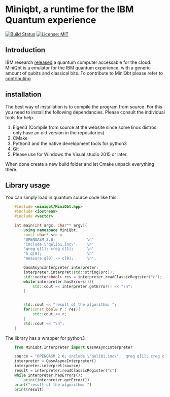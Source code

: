 # Miniqbt, a runtime for the IBM Quantum experience
[![Build Status](https://travis-ci.org/valvy/miniqubit.svg?branch=master)](https://travis-ci.org/valvy/miniqubit) [![License: MIT](https://img.shields.io/badge/License-MIT-yellow.svg)](https://opensource.org/licenses/MIT)

## Introduction
IBM research  [released](https://www.research.ibm.com/ibm-q/) a quantum computer accessable for the cloud.
MiniQbt is a emulator for the IBM quantum experience, with a generic amount of qubits and classical bits.
To contribute to MiniQbt please refer to [contributing](https://github.com/valvy/miniqubit/blob/master/CONTRIBUTING.md)

## installation
The best way of installation is to compile the program from source. For this you need to install the following dependancies. Please consult the individual tools for help.
1. Eigen3 (Compile from source at the website since some linux distros only have an old version in the repositories)
2. CMake
3. Python3 and the native development tools for python3
4. Git
5. Please use for Windows the Visual studio 2015 or later.

When done create a new build folder and let Cmake unpack everything there.


## Library usage
You can simply load in quantum source code like this.

```c++
    #include <miniqbt/MiniQbt.hpp>
    #include <iostream>
    #include <vector>

    int main(int argc, char** argv){
        using namespace MiniQbt;
        const char* src = 
        "OPENQASM 2.0;              \n"
        "include \"qelib1.inc\";    \n"
        "qreg q[1]; creg c[1];      \n"
        "h q[0];                    \n"
        "measure q[0] -> c[0];      \n";

        QasmAsyncInterpreter interpreter;
        interpreter.interpret(std::string(src));
        std::vector<bool> res = interpreter.readClassicRegister("c");
        while(interpreter.hasErrors()){
            std::cout << interpreter.getError() << "\n";
        }


        std::cout << "result of the algorithm: ";
        for(const bool& r : res){
            std::cout << r;
        }
        std::cout << "\n";
    }
```
The library has a wrapper for python3
```python
    from MiniQbt.Interpreter import QasmAsyncInterpreter

    source = "OPENQASM 2.0; include \"qelib1.inc\";  qreg q[1]; creg c[1]; h q[0]; measure q[0] -> c[0];"
    interpreter = QasmAsyncInterpreter()
    interpreter.interpret(source)
    result = interpreter.readClassicRegister("c")
    while interpreter.hasErrors():
        print(interpreter.getError())
    print("result of the algorithm: ")
    print(result)

```



